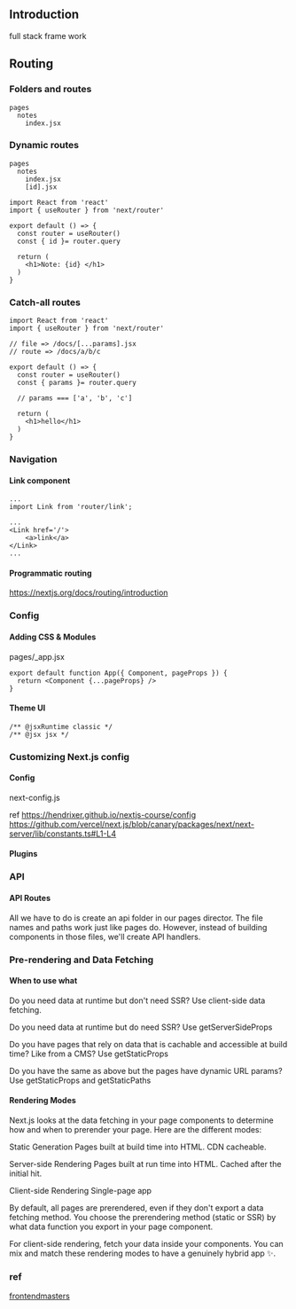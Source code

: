 ## Introduction

full stack frame work

## Routing

### Folders and routes

```
pages
  notes
    index.jsx
```

### Dynamic routes

```
pages
  notes
    index.jsx
    [id].jsx
```

```
import React from 'react'
import { useRouter } from 'next/router'

export default () => {
  const router = useRouter()
  const { id }= router.query

  return (
    <h1>Note: {id} </h1>
  )
}

```

### Catch-all routes

```
import React from 'react'
import { useRouter } from 'next/router'

// file => /docs/[...params].jsx
// route => /docs/a/b/c

export default () => {
  const router = useRouter()
  const { params }= router.query

  // params === ['a', 'b', 'c']

  return (
    <h1>hello</h1>
  )
}
```

### Navigation

#### Link component

```
...
import Link from 'router/link';

...
<Link href='/'>
    <a>link</a>
</Link>
...
```

#### Programmatic routing

https://nextjs.org/docs/routing/introduction

### Config

#### Adding CSS & Modules

pages/\_app.jsx

```
export default function App({ Component, pageProps }) {
  return <Component {...pageProps} />
}
```

#### Theme UI

```
/** @jsxRuntime classic */
/** @jsx jsx */
```

### Customizing Next.js config

#### Config

next-config.js

ref
https://hendrixer.github.io/nextjs-course/config
https://github.com/vercel/next.js/blob/canary/packages/next/next-server/lib/constants.ts#L1-L4

#### Plugins

### API

#### API Routes

All we have to do is create an api folder in our pages director. The file names and paths work just like pages do. However, instead of building components in those files, we'll create API handlers.

### Pre-rendering and Data Fetching

#### When to use what

Do you need data at runtime but don't need SSR? Use client-side data fetching.

Do you need data at runtime but do need SSR? Use getServerSideProps

Do you have pages that rely on data that is cachable and accessible at build time? Like from a CMS? Use getStaticProps

Do you have the same as above but the pages have dynamic URL params? Use getStaticProps and getStaticPaths

#### Rendering Modes

Next.js looks at the data fetching in your page components to determine how and when to prerender your page. Here are the different modes:

Static Generation Pages built at build time into HTML. CDN cacheable.

Server-side Rendering Pages built at run time into HTML. Cached after the initial hit.

Client-side Rendering Single-page app

By default, all pages are prerendered, even if they don't export a data fetching method. You choose the prerendering method (static or SSR) by what data function you export in your page component.

For client-side rendering, fetch your data inside your components. You can mix and match these rendering modes to have a genuinely hybrid app ✨.

### ref

[frontendmasters](https://hendrixer.github.io/nextjs-course/)
